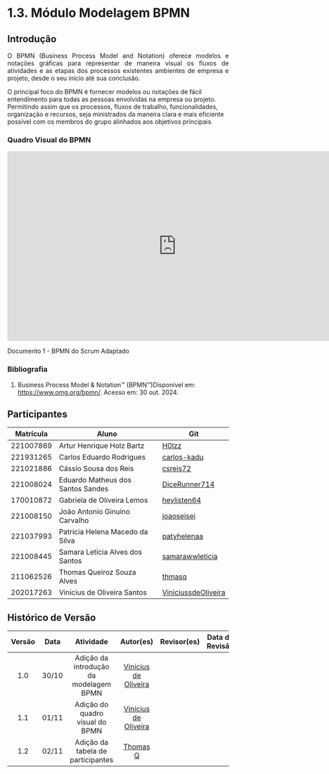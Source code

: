 # 1.3. Módulo Modelagem BPMN

<!--
Foco_3: Modelagem na Notação BPMN.

Entrega Mínima: Modelagem BPMN, orientando-se por uma abordagem metodológica à escolha da equipe (por exemplo, combinação de práticas do Scrum & XP).

Apresentação (em sala) explicando o detalhamento metodológico desenhado como um modelo em BPMN, com: (i) rastro claro aos membros participantes (MOSTRAR QUADRO DE PARTICIPAÇÕES & COMMITS); (ii) justificativas & senso crítico sobre as escolhas metodológicas adotadas para o projeto; e (iii) comentários gerais sobre o trabalho em equipe. Tempo da Apresentação: +/- 5min. Recomendação: Apresentar diretamente via Wiki ou GitPages do Projeto. Baixar os conteúdos com antecedência, evitando problemas de internet no momento de exposição nas Dinâmicas de Avaliação.

A Wiki ou GitPages do Projeto deve conter um tópico dedicado ao Módulo Modelagem BPMN, com modelagem BPMN (viés metodológico), histórico de versões, referências, e demais detalhamentos gerados pela equipe nesse escopo.

Demais orientações disponíveis nas Diretrizes (vide Moodle). -->

## Introdução

<p style="text-align: justify;">
O BPMN (Business Process Model and Notation) oferece modelos e notações gráficas para representar de maneira visual os fluxos de atividades e as etapas dos processos existentes ambientes de empresa e projeto, desde o seu início até sua conclusão.

O principal foco do BPMN é fornecer modelos ou notações de fácil entendimento para todas as pessoas envolvidas na empresa ou projeto. Permitindo assim que os processos, fluxos de trabalho, funcionalidades, organização e recursos, seja ministrados da maneira clara e mais eficiente possível com os membros do grupo alinhados aos objetivos principais.

</p>

### Quadro Visual do BPMN

<iframe width="768" height="432" src="https://miro.com/app/live-embed/uXjVLKz1cV8=/?moveToViewport=-354,-303,2325,452&embedId=98240701957" frameborder="0" scrolling="no" allow="fullscreen; clipboard-read; clipboard-write" allowfullscreen></iframe>

Documento 1 - BPMN do Scrum Adaptado

### Bibliografia

1. Business Process Model & Notation™ (BPMN™)Disponível em: <https://www.omg.org/bpmn/>. Acesso em: 30 out. 2024.

## Participantes

</center>

<div style="margin: 0 auto; width: fit-content;">

| Matrícula | Aluno                             | Git                                                           |
| --------- | --------------------------------- | ------------------------------------------------------------- |
| 221007869 | Artur Henrique Holz Bartz         | [H0lzz](https://github.com/H0lzz)                             |
| 221931265 | Carlos Eduardo Rodrigues          | [carlos-kadu](https://github.com/carlos-kadu)                 |
| 221021886 | Cássio Sousa dos Reis             | [csreis72](https://github.com/csreis72)                       |
| 221008024 | Eduardo Matheus dos Santos Sandes | [DiceRunner714](https://github.com/DiceRunner714)             |
| 170010872 | Gabriela de Oliveira Lemos        | [heylisten64](https://github.com/heylisten64)                 |
| 221008150 | João Antonio Ginuino Carvalho     | [joaoseisei](https://github.com/joaoseisei)                   |
| 221037993 | Patrícia Helena Macedo da Silva   | [patyhelenaa](https://github.com/patyhelenaa)                 |
| 221008445 | Samara Letícia Alves dos Santos   | [samarawwleticia](https://github.com/samarawwleticia)         |
| 211062526 | Thomas Queiroz Souza Alves        | [thmasq](https://github.com/thmasq)                           |
| 202017263 | Vinicius de Oliveira Santos       | [ViniciussdeOliveira](https://github.com/ViniciussdeOliveira) |

</div>

## Histórico de Versão

| Versão | Data  |               Atividade                |                           Autor(es)                            |                     Revisor(es)                     | Data de Revisão |
| :----: | :---: | :------------------------------------: | :------------------------------------------------------------: | :-------------------------------------------------: | :-------------: |
|  1.0   | 30/10 | Adição da introdução da modelagem BPMN | [Vinícius de Oliveira](https://github.com/ViniciussdeOliveira) | <!--[nome](https://github.com/Usuario do github)--> | <!-- xx/xx -->  |
|  1.1   | 01/11 |    Adição do quadro visual do BPMN     | [Vinícius de Oliveira](https://github.com/ViniciussdeOliveira) | <!--[nome](https://github.com/Usuario do github)--> | <!-- xx/xx -->  |
|  1.2   | 02/11 |   Adição da tabela de participantes    |             [Thomas Q](https://github.com/thmasq)              |                                                     |                 |
